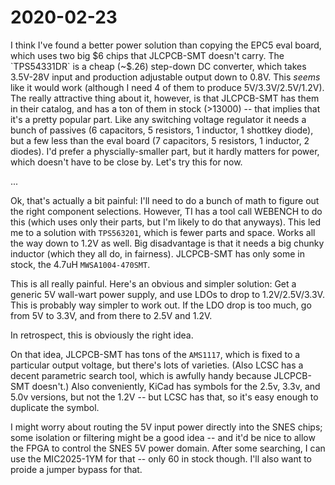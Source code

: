 # 2020-02-23

I think I've found a better power solution than copying the EPC5 eval board,
which uses two big $6 chips that JLCPCB-SMT doesn't carry. The `TPS54331DR` is
a cheap (~$.26) step-down DC converter, which takes 3.5V-28V input and
production adjustable output down to 0.8V. This *seems* like it would work
(although I need 4 of them to produce 5V/3.3V/2.5V/1.2V). The really attractive
thing about it, however, is that JLCPCB-SMT has them in their catalog, and has
a ton of them in stock (>13000) -- that implies that it's a pretty popular
part. Like any switching voltage regulator it needs a bunch of passives (6
capacitors, 5 resistors, 1 inductor, 1 shottkey diode), but a few less than the
eval board (7 capacitors, 5 resistors, 1 inductor, 2 diodes). I'd prefer a
physcially-smaller part, but it hardly matters for power, which doesn't have to
be close by. Let's try this for now.

...

Ok, that's actually a bit painful: I'll need to do a bunch of math to figure
out the right component selections. However, TI has a tool call WEBENCH to
do this (which uses only their parts, but I'm likely to do that anyways).
This led me to a solution with `TPS563201`, which is fewer parts and space.
Works all the way down to 1.2V as well.  Big disadvantage is that it needs a
big chunky inductor (which they all do, in fairness). JLCPCB-SMT has only some
in stock, the 4.7uH `MWSA1004-470SMT`.

This is all really painful. Here's an obvious and simpler solution: Get a
generic 5V wall-wart power supply, and use LDOs to drop to 1.2V/2.5V/3.3V.
This is probably way simpler to work out.  If the LDO drop is too much, go from
5V to 3.3V, and from there to 2.5V and 1.2V.

In retrospect, this is obviously the right idea.

On that idea, JLCPCB-SMT has tons of the `AMS1117`, which is fixed to a
particular output voltage, but there's lots of varieties. (Also LCSC has a
decent parametric search tool, which is awfully handy because JLCPCB-SMT
doesn't.) Also conveniently, KiCad has symbols for the 2.5v, 3.3v, and 5.0v
versions, but not the 1.2V -- but LCSC has that, so it's easy enough to
duplicate the symbol.

I might worry about routing the 5V input power directly into the SNES chips;
some isolation or filtering might be a good idea -- and it'd be nice to allow
the FPGA to control the SNES 5V power domain. After some searching, I can use
the MIC2025-1YM for that -- only 60 in stock though.  I'll also want to proide
a jumper bypass for that.
